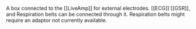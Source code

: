 A box connected to the [[LiveAmp]] for external electrodes. [[ECG]] [[GSR]], and Respiration belts can be connected through it. Respiration belts might require an adaptor not currently available.